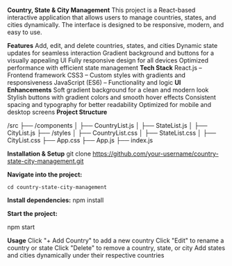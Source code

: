 **Country, State & City Management**
    This project is a React-based interactive application that allows users to manage countries, states, and cities dynamically. The interface is designed to be responsive, modern, and easy to use.

**Features**
    Add, edit, and delete countries, states, and cities
    Dynamic state updates for seamless interaction
    Gradient background and buttons for a visually appealing UI
    Fully responsive design for all devices
    Optimized performance with efficient state management
**Tech Stack**
    React.js – Frontend framework
    CSS3 – Custom styles with gradients and responsiveness
    JavaScript (ES6) – Functionality and logic
**UI Enhancements**
    Soft gradient background for a clean and modern look
    Stylish buttons with gradient colors and smooth hover effects
    Consistent spacing and typography for better readability
    Optimized for mobile and desktop screens
**Project Structure**

/src
 ├── /components
 │    ├── CountryList.js
 │    ├── StateList.js
 │    ├── CityList.js
 ├── /styles
 │    ├── CountryList.css
 │    ├── StateList.css
 │    ├── CityList.css
 ├── App.css
 ├── App.js
 ├── index.js


**Installation & Setup**
    git clone https://github.com/your-username/country-state-city-management.git

**Navigate into the project:**

    cd country-state-city-management

**Install dependencies:**
    npm install

**Start the project:**

npm start

**Usage**
    Click "+ Add Country" to add a new country
    Click "Edit" to rename a country or state
    Click "Delete" to remove a country, state, or city
    Add states and cities dynamically under their respective countries

